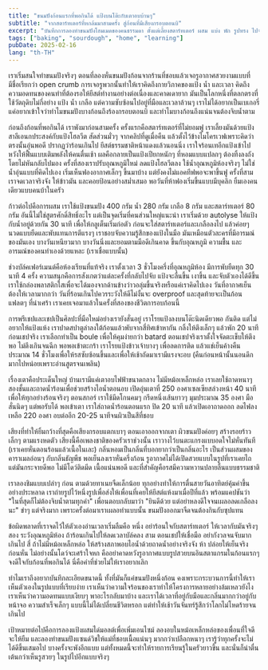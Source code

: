 ```yaml
---
title: "ขนมปังก้อนแรกที่พอกินได้ แป้งบนโต๊ะกับเตาอบบ้านๆ"
subtitle: "จากสตาร์ทเตอร์ที่หกล้มมาสามครั้ง สู่ก้อนที่มีเสียงกรอบตอนบิ"
excerpt: "บันทึกการลองทำขนมปังโฮมเมดของคนธรรมดา ตั้งแต่เลี้ยงสตาร์ทเตอร์ ผสม แบ่ง พัก รูปทรง ไปจนอบ และข้อผิดพลาดที่อยากจำไว้"
tags: ["baking", "sourdough", "home", "learning"]
pubDate: 2025-02-16
lang: "th-TH"
---
```


เราเริ่มสนใจทำขนมปังจริงๆ ตอนที่ลองหั่นขนมปังก้อนจากร้านที่ชอบแล้วเจอรูอากาศสวยงามแบบที่มีชื่อเรียกว่า open crumb การเจอรูพวกนั้นทำให้เราคิดถึงกายวิภาคของแป้ง น้ำ และเวลา คิดถึงความอดทนของคนทำที่ต้องรอให้ยีสต์ทำงานอย่างต่อเนื่องและคาดเดายาก มันเป็นโลกหนึ่งที่ตลกตรงที่ใช้วัตถุดิบไม่กี่อย่าง แป้ง น้ำ เกลือ แต่ความซับซ้อนไปอยู่ที่มือและเวลาล้วนๆ เราไม่ได้อยากเป็นเบเกอรี่ แค่อยากเข้าใจว่าทำไมขนมปังบางก้อนถึงร้องกรอบตอนบิ และทำไมบางก้อนถึงแน่นจนต้องจิบน้ำตาม

ก่อนถึงก้อนที่พอกินได้ เราพังมาก่อนสามครั้ง ครั้งแรกคือสตาร์ทเตอร์ที่ไม่ยอมฟู เราเลี้ยงมันด้วยแป้งสาลีเอนกประสงค์กับแป้งโฮลวีต สัดส่วนมั่วๆ จากคลิปที่ดูเมื่อคืน แล้วตั้งไว้ข้างไมโครเวฟเพราะคิดว่าตรงนั้นอุ่นพอดี ปรากฏว่าร้อนเกินไป ยีสต์ธรรมชาติหน้าแดงแล้วนอนนิ่ง เราใจร้อนเทอีกแป้งเข้าไปหวังให้ฟื้นแบบเติมพลังให้คนตื่นเช้า ผลคือกลายเป็นแป้งเปียกหนักๆ ที่หอมแบบแปลกๆ ต้องทิ้งลงถังโดยไม่หันกลับไปมอง ครั้งที่สองเราปรับอุณหภูมิใหม่ ลดแป้งโฮลวีตลง ใช้น้ำอุณหภูมิห้องจริงๆ ไม่ใช่น้ำอุ่นแบบที่คิดไปเอง เริ่มเห็นฟองอากาศเล็กๆ ขึ้นมาบ้าง แต่ยังคงไม่แอคทีฟพอจะพาขึ้นฟู ครั้งที่สามเราจดเวลาจริงจัง ให้ข้าวมัน และคอยป้อนอย่างสม่ำเสมอ พอวันที่ห้าฟองเริ่มขึ้นแบบมีบุคลิก ยิ้มเองคนเดียวแบบคนบ้าในครัว

ก้าวต่อไปคือการผสม เราใช้แป้งขนมปัง 400 กรัม น้ำ 280 กรัม เกลือ 8 กรัม และสตาร์ทเตอร์ 80 กรัม อันนี้ไม่ใช่สูตรศักดิ์สิทธิ์อะไร แต่เป็นจุดเริ่มที่คนส่วนใหญ่แนะนำ เราเริ่มด้วย autolyse ให้แป้งกับน้ำอยู่ด้วยกัน 30 นาที เพื่อให้กลูเต็นเริ่มก่อตัว ก่อนจะใส่สตาร์ทเตอร์และเกลือลงไป แล้วค่อยๆ นวดแบบยืดและพับแทนการตีแรงๆ เราชอบจับความรู้สึกของแป้งในมือ มันเหมือนตัวละครที่มีอารมณ์ของมันเอง บางวันเหนียวมาก บางวันนิ่งและยอมตามมือดีเกินคาด ขึ้นกับอุณหภูมิ ความชื้น และอารมณ์ของคนทำเองด้วยแหละ (เราเชื่อแบบนั้น)

ช่วงบัล์คเฟอร์เมนต์คือห้องเรียนที่แท้จริง เราตั้งเวลา 3 ชั่วโมงครึ่งที่อุณหภูมิห้อง มีการพับยืดทุก 30 นาที 4 ครั้ง ความสนุกคือการสังเกตว่าแต่ละครั้งที่กลับไปจับ แป้งจะลื่นขึ้น เงาขึ้น และจับตัวเองได้ดีขึ้น เราใช้กล่องพลาสติกใสเพื่อจะได้มองจากด้านข้างว่าวอลุ่มขึ้นจริงหรือแค่เราคิดไปเอง วันที่อากาศเย็นต้องให้เวลามากกว่า วันที่ร้อนเกินไปควรระวังให้ดีไม่งั้นจะ overproof และสุดท้ายจะเป็นก้อนแฟลตๆ ที่น่าเศร้า เราเคยเจอมาแล้วในครั้งที่สองของชีวิตการอบก้อนนี้

การพรีเชปและเชปเป็นศิลปะที่มือใหม่อย่างเรายังสั่นอยู่ เราโรยแป้งลงบนโต๊ะนิดเดียวพอ กันติด แต่ไม่อยากให้แป้งแห้ง เราปาดสปาตูล่าลงใต้ก้อนแล้วพับจากสี่ทิศเข้าหากัน กลิ้งให้ตึงเล็กๆ แล้วพัก 20 นาที ก่อนเชปจริง เราเลือกทำเป็น boule เพื่อให้คุมง่ายกว่า batard ตอนเชปจริงเราตั้งใจจัดตะเข็บให้ตึงพอ ไม่ตึงเกินจนฉีก พอพอเข้าตะกร้า เราโรยแป้งข้าวเจ้าบางๆ เพื่อลดการติด แล้วแช่เย็นค้างคืนประมาณ 14 ชั่วโมงเพื่อให้รสซับซ้อนขึ้นและเพื่อให้เช้าถัดมาเรามีแรงจะอบ (คืนก่อนหน้านั้นนอนดึกมากไปหน่อยเพราะอ่านสูตรจนเพลิน)

เรื่องเตาคือประเด็นใหญ่ บ้านเรามีแค่เตาอบไฟฟ้าขนาดกลาง ไม่มีหม้อเหล็กหล่อ เราเลยใช้ถาดหนาๆ สองชั้นและถาดน้ำร้อนเพื่อช่วยสร้างไอน้ำตอนอบ เปิดอุ่นเตาที่ 250 องศาเซลเซียสล่วงหน้า 40 นาที เพื่อให้ทุกอย่างร้อนจริงๆ ตอนสกอร์ เราใช้มีดโกนคมๆ กรีดหนึ่งเส้นยาวๆ มุมประมาณ 35 องศา มือสั่นนิดๆ แต่พอรับได้ พอเข้าเตา เราใส่ถาดน้ำร้อนตอนแรก ปิด 20 นาที แล้วเปิดเอาถาดออก ลดไฟลงเหลือ 220 องศา อบต่ออีก 20-25 นาทีจนผิวเป็นสีที่ชอบ

เสียงที่ทำให้ยิ้มกว้างที่สุดคือเสียงกรอบแตกเบาๆ ตอนเอาออกจากเตา ผิวขนมปังค่อยๆ สร้างรอยร้าวเล็กๆ ตามแรงหดตัว เสียงนี้คือเพลงชาติของครัวเราช่วงนั้น เราวางไว้บนตะแกรงแบบอดใจไม่หั่นทันที (เราเคยหั่นตอนร้อนแล้วเนื้อในเละ) กลิ่นหอมเป็นกลิ่นที่บอกยากว่าเป็นกลิ่นอะไร เป็นส่วนผสมของคาราเมลอ่อนๆ กับกลิ่นธัญพืช พอเย็นลงเราหั่นครึ่งก้อน รูอากาศไม่ได้เปิดสวยแบบในรูปที่เราเคยไถ แต่มันกระจายดีพอ ไม่มีโดว์ติดมีด เนื้อแน่นพอดี และที่สำคัญคือรสมีความหวานปลายลิ้นแบบธรรมชาติ

เราลองชิมแบบเปล่าๆ ก่อน ตามด้วยทาเนยจืดเล็กน้อย ทุกอย่างทำให้การตื่นสายวันอาทิตย์คุ้มค่าขึ้นอย่างประหลาด เราถ่ายรูปไว้หนึ่งรูปเพื่อส่งให้เพื่อนที่เคยให้ยีสต์แห้งมาเมื่อปีที่แล้ว พร้อมแคปชันว่า "ในที่สุดก็ไม่ต้องจิบน้ำตามทุกคำ" เพื่อนตอบกลับมาว่า "ยินดีด้วย แต่อย่าหลงดีใจจนเผลอลดเกลือลงนะ" ขำๆ แต่จริงมาก เพราะครั้งต่อมาเราเผลอทำแบบนั้น ขนมปังออกมาจืดจนต้องกินกับซุปแทน

ข้อผิดพลาดที่เราจดไว้ให้ตัวเองอ่านเวลาเริ่มลืมคือ หนึ่ง อย่าร้อนใจกับสตาร์ทเตอร์ ให้เวลากับมันจริงๆ สอง ระวังอุณหภูมิห้อง ถ้าร้อนเกินไปให้ลดเวลาบัล์คลง สาม ตอนเชปให้เชื่อมือ อย่ากังวลจนจับมากเกินไป สี่ ถ้าไม่มีหม้อเหล็กหล่อ ให้สร้างสภาพอบไอน้ำด้วยถาดน้ำอย่างจริงจัง ห้า ปล่อยให้เย็นจริงก่อนหั่น ไม่อย่างนั้นโดว์จะเศร้าใจหก คืออย่าคาดหวังรูอากาศแบบรูปสวยบนอินสตาแกรมในก้อนแรกๆ จงดีใจกับก้อนที่พอกินได้ นี่คือคำที่ช่วยไม่ให้เราอยากเลิก

ทำไมเราถึงอยากบันทึกละเอียดขนาดนี้ ทั้งที่มันก็แค่ขนมปังหนึ่งก้อน คงเพราะกระบวนการนี้ทำให้เราเห็นตัวเองในรูปแบบที่เรียบง่าย เราเห็นว่าความใจร้อนของเราทำให้โครงการหลายอย่างล้มเหลวยังไง เราเห็นว่าความอดทนแบบเงียบๆ พาอะไรกลับมาบ้าง และเราได้เวลาที่อยู่กับมือและกลิ่นมากกว่าอยู่กับหน้าจอ ความสำเร็จเล็กๆ แบบนี้ไม่ได้เปลี่ยนชีวิตหรอก แต่ทำให้เช้าวันจันทร์รู้สึกว่าโลกไม่โหดร้ายจนเกินไป

เป้าหมายต่อไปคือการลองแป้งผสมได่มอลต์เพื่อเพิ่มเอนไซม์ ลองอบในหม้อเหล็กหล่อของเพื่อนที่ใจดีจะให้ยืม และลองทำขนมปังแซนด์วิชให้แม่ที่ชอบเนื้อแน่นๆ มากกว่าเปลือกหนาๆ เรารู้ว่าทุกครั้งจะไม่ได้ดีขึ้นเสมอไป บางครั้งจะพังอีกแบบ แต่ทั้งหมดนี้จะทำให้รายการเรียนรู้ในครัวยาวขึ้น และนั่นก็น่าตื่นเต้นกว่าเห็นรูสวยๆ ในรูปไปอีกแบบจริงๆ


